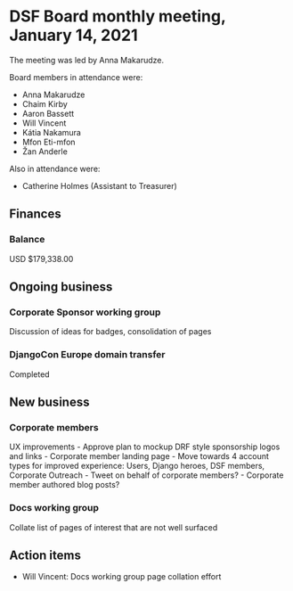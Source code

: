 # DSF Board monthly meeting, January 14, 2021

The meeting was led by Anna Makarudze.

Board members in attendance were:

- Anna Makarudze
- Chaim Kirby
- Aaron Bassett
- Will Vincent
- Kátia Nakamura
- Mfon Eti-mfon
- Žan Anderle

Also in attendance were:

- Catherine Holmes (Assistant to Treasurer)

## Finances

### Balance

USD $179,338.00

## Ongoing business

### Corporate Sponsor working group

Discussion of ideas for badges, consolidation of pages

### DjangoCon Europe domain transfer

Completed

## New business

### Corporate members

UX improvements - Approve plan to mockup DRF style sponsorship logos and links - Corporate member landing page - Move towards 4 account types for improved experience: Users, Django heroes, DSF members, Corporate Outreach - Tweet on behalf of corporate members? - Corporate member authored blog posts?

### Docs working group

Collate list of pages of interest that are not well surfaced

## Action items

- Will Vincent: Docs working group page collation effort
